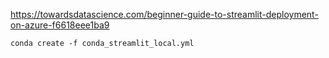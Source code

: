 https://towardsdatascience.com/beginner-guide-to-streamlit-deployment-on-azure-f6618eee1ba9

```
conda create -f conda_streamlit_local.yml
```